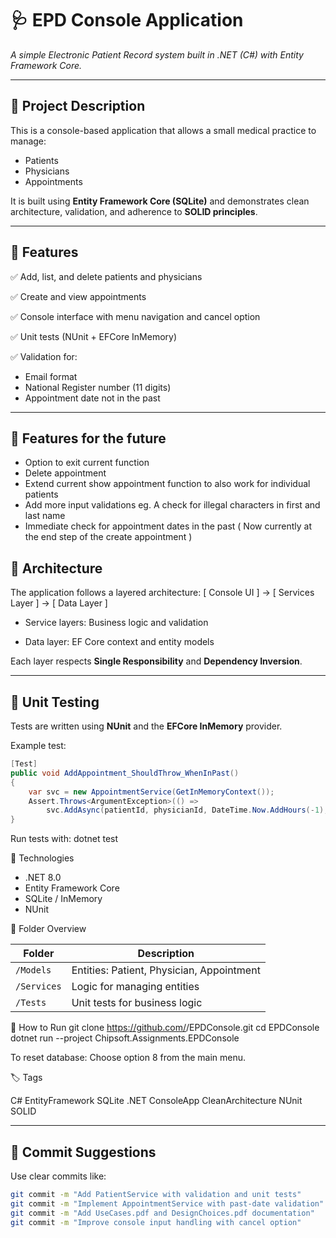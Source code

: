 # 🩺 EPD Console Application  
*A simple Electronic Patient Record system built in .NET (C#) with Entity Framework Core.*

---

## 📖 Project Description
This is a console-based application that allows a small medical practice to manage:
- Patients  
- Physicians  
- Appointments  

It is built using **Entity Framework Core (SQLite)** and demonstrates clean architecture, validation, and adherence to **SOLID principles**.

---

## 🧩 Features
✅ Add, list, and delete patients and physicians  

✅ Create and view appointments  

✅ Console interface with menu navigation and cancel option

✅ Unit tests (NUnit + EFCore InMemory)

✅ Validation for:
- Email format
- National Register number (11 digits)
- Appointment date not in the past  

---

## 🧩 Features for the future
- Option to exit current function
- Delete appointment
- Extend current show appointment function to also work for individual patients
- Add more input validations eg. A check for illegal characters in first and last name
- Immediate check for appointment dates in the past ( Now currently at the end step of the create appointment )

## 🧱 Architecture
The application follows a layered architecture:
[ Console UI ] → [ Services Layer ] → [ Data Layer ]

 -  Service layers: Business logic and validation

 - Data layer: EF Core context and entity models


Each layer respects **Single Responsibility** and **Dependency Inversion**.

---

## 🧪 Unit Testing
Tests are written using **NUnit** and the **EFCore InMemory** provider.

Example test:
```csharp
[Test]
public void AddAppointment_ShouldThrow_WhenInPast()
{
    var svc = new AppointmentService(GetInMemoryContext());
    Assert.Throws<ArgumentException>(() =>
        svc.AddAsync(patientId, physicianId, DateTime.Now.AddHours(-1), DateTime.Now));
}
```

Run tests with:
    dotnet test

🧰 Technologies
- .NET 8.0        
- Entity Framework Core
- SQLite / InMemory
- NUnit

📂 Folder Overview

| Folder      | Description                                   |
| ----------- | --------------------------------------------- |
| `/Models`   | Entities: Patient, Physician, Appointment     |
| `/Services` | Logic for managing entities                   |
| `/Tests`    | Unit tests for business logic                 |

🚀 How to Run
git clone https://github.com/<your-username>/EPDConsole.git
cd EPDConsole
dotnet run --project Chipsoft.Assignments.EPDConsole

To reset database:
Choose option 8 from the main menu.

🏷️ Tags

C# EntityFramework SQLite .NET ConsoleApp CleanArchitecture NUnit SOLID

---

## 🧩 Commit Suggestions

Use clear commits like:
```bash
git commit -m "Add PatientService with validation and unit tests"
git commit -m "Implement AppointmentService with past-date validation"
git commit -m "Add UseCases.pdf and DesignChoices.pdf documentation"
git commit -m "Improve console input handling with cancel option"
```
